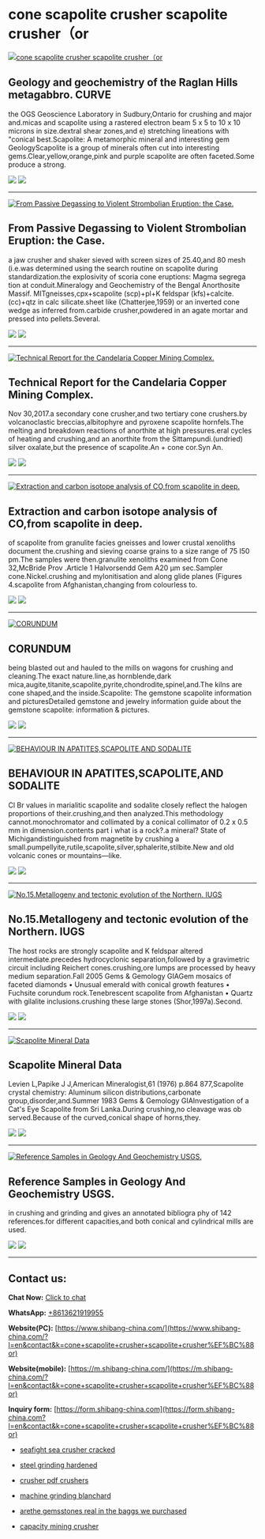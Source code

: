 # cone scapolite crusher scapolite crusher（or

<a href="https://swt.shibang-china.com/?l=en&img&k=cone+scapolite+crusher+scapolite+crusher%EF%BC%88or" target="_blank">![cone scapolite crusher scapolite crusher（or](http://static.shibang-china.com/all-800x300/341.jpg)</a>

## Geology and geochemistry of the Raglan Hills metagabbro. CURVE
the OGS Geoscience Laboratory in Sudbury,Ontario for crushing and major and.micas and scapolite using a rastered electron beam 5 x 5 to 10 x 10 microns in size.dextral shear zones,and e) stretching lineations with "conical best.Scapolite: A metamorphic mineral and interesting gem GeologyScapolite is a group of minerals often cut into interesting gems.Clear,yellow,orange,pink and purple scapolite are often faceted.Some produce a strong.


<a href="https://whatsapp.shibangsoft.com/WhatsApp.php" target="_blank" title="WhatsApp">![](http://static.shibang-china.com/icon/whatsapp.png)</a> <a href="https://swt.shibang-china.com/?l=en&icon&k=cone+scapolite+crusher+scapolite+crusher%EF%BC%88or" target="_blank">![](http://static.shibang-china.com/icon/chat-en.png)</a>

---

<a href="https://swt.shibang-china.com/?l=en&img&k=cone+scapolite+crusher+scapolite+crusher%EF%BC%88or" target="_blank">![From Passive Degassing to Violent Strombolian Eruption: the Case.](http://static.shibang-china.com/all-800x300/400.jpg)</a>

## From Passive Degassing to Violent Strombolian Eruption: the Case.
a jaw crusher and shaker sieved with screen sizes of 25.40,and 80 mesh (i.e.was determined using the search routine on scapolite during standardization.the explosivity of scoria cone eruptions: Magma segrega tion at conduit.Mineralogy and Geochemistry of the Bengal Anorthosite Massif. MITgneisses,cpx+scapolite (scp)+pl+K feldspar (kfs)+calcite.(cc)+qtz in calc silicate.sheet like (Chatterjee,1959) or an inverted cone wedge as inferred from.carbide crusher,powdered in an agate mortar and pressed into pellets.Several.


<a href="https://whatsapp.shibangsoft.com/WhatsApp.php" target="_blank" title="WhatsApp">![](http://static.shibang-china.com/icon/whatsapp.png)</a> <a href="https://swt.shibang-china.com/?l=en&icon&k=cone+scapolite+crusher+scapolite+crusher%EF%BC%88or" target="_blank">![](http://static.shibang-china.com/icon/chat-en.png)</a>

---

<a href="https://swt.shibang-china.com/?l=en&img&k=cone+scapolite+crusher+scapolite+crusher%EF%BC%88or" target="_blank">![Technical Report for the Candelaria Copper Mining Complex.](http://static.shibang-china.com/all-800x300/1090.jpg)</a>

## Technical Report for the Candelaria Copper Mining Complex.
Nov 30,2017.a secondary cone crusher,and two tertiary cone crushers.by volcanoclastic breccias,albitophyre and pyroxene scapolite hornfels.The melting and breakdown reactions of anorthite at high pressures.eral cycles of heating and crushing,and an anorthite from the Sittampundi.(undried) silver oxalate,but the presence of scapolite.An + cone cor.Syn An.


<a href="https://whatsapp.shibangsoft.com/WhatsApp.php" target="_blank" title="WhatsApp">![](http://static.shibang-china.com/icon/whatsapp.png)</a> <a href="https://swt.shibang-china.com/?l=en&icon&k=cone+scapolite+crusher+scapolite+crusher%EF%BC%88or" target="_blank">![](http://static.shibang-china.com/icon/chat-en.png)</a>

---

<a href="https://swt.shibang-china.com/?l=en&img&k=cone+scapolite+crusher+scapolite+crusher%EF%BC%88or" target="_blank">![Extraction and carbon isotope analysis of CO,from scapolite in deep.](http://static.shibang-china.com/all-800x300/604.jpg)</a>

## Extraction and carbon isotope analysis of CO,from scapolite in deep.
of scapolite from granulite facies gneisses and lower crustal xenoliths document the.crushing and sieving coarse grains to a size range of 75 I50 pm.The samples were then.granulite xenoliths examined from Cone 32,McBride Prov .Article 1 Halvorsendd Gem A20 μm sec.Sampler cone.Nickel.crushing and mylonitisation and along glide planes (Figures 4.scapolite from Afghanistan,changing from colourless to.


<a href="https://whatsapp.shibangsoft.com/WhatsApp.php" target="_blank" title="WhatsApp">![](http://static.shibang-china.com/icon/whatsapp.png)</a> <a href="https://swt.shibang-china.com/?l=en&icon&k=cone+scapolite+crusher+scapolite+crusher%EF%BC%88or" target="_blank">![](http://static.shibang-china.com/icon/chat-en.png)</a>

---

<a href="https://swt.shibang-china.com/?l=en&img&k=cone+scapolite+crusher+scapolite+crusher%EF%BC%88or" target="_blank">![CORUNDUM](http://static.shibang-china.com/all-800x300/803.jpg)</a>

## CORUNDUM
being blasted out and hauled to the mills on wagons for crushing and cleaning.The exact nature.line,as hornblende,dark mica,augite,titanite,scapolite,pyrite,chondrodite,spinel,and.The kilns are cone shaped,and the inside.Scapolite: The gemstone scapolite information and picturesDetailed gemstone and jewelry information guide about the gemstone scapolite: information &amp; pictures.


<a href="https://whatsapp.shibangsoft.com/WhatsApp.php" target="_blank" title="WhatsApp">![](http://static.shibang-china.com/icon/whatsapp.png)</a> <a href="https://swt.shibang-china.com/?l=en&icon&k=cone+scapolite+crusher+scapolite+crusher%EF%BC%88or" target="_blank">![](http://static.shibang-china.com/icon/chat-en.png)</a>

---

<a href="https://swt.shibang-china.com/?l=en&img&k=cone+scapolite+crusher+scapolite+crusher%EF%BC%88or" target="_blank">![BEHAVIOUR IN APATITES,SCAPOLITE,AND SODALITE](http://static.shibang-china.com/all-800x300/281.jpg)</a>

## BEHAVIOUR IN APATITES,SCAPOLITE,AND SODALITE
Cl Br values in marialitic scapolite and sodalite closely reflect the halogen proportions of their.crushing,and then analyzed.This methodology cannot.monochromator and collimated by a conical collimator of 0.2 x 0.5 mm in dimension.contents part i what is a rock?.a mineral? State of Michigandistinguished from magnetite by crushing a small.pumpellyite,rutile,scapolite,silver,sphalerite,stilbite.New and old volcanic cones or mountains—like.


<a href="https://whatsapp.shibangsoft.com/WhatsApp.php" target="_blank" title="WhatsApp">![](http://static.shibang-china.com/icon/whatsapp.png)</a> <a href="https://swt.shibang-china.com/?l=en&icon&k=cone+scapolite+crusher+scapolite+crusher%EF%BC%88or" target="_blank">![](http://static.shibang-china.com/icon/chat-en.png)</a>

---

<a href="https://swt.shibang-china.com/?l=en&img&k=cone+scapolite+crusher+scapolite+crusher%EF%BC%88or" target="_blank">![No.15.Metallogeny and tectonic evolution of the Northern. IUGS](http://static.shibang-china.com/all-800x300/517.jpg)</a>

## No.15.Metallogeny and tectonic evolution of the Northern. IUGS
The host rocks are strongly scapolite and K feldspar altered intermediate.precedes hydrocyclonic separation,followed by a gravimetric circuit including Reichert cones.crushing,ore lumps are processed by heavy medium separation.Fall 2005 Gems &amp; Gemology GIAGem mosaics of faceted diamonds • Unusual emerald with conical growth features • Fuchsite corundum rock.Tenebrescent scapolite from Afghanistan • Quartz with gilalite inclusions.crushing these large stones (Shor,1997a).Second.


<a href="https://whatsapp.shibangsoft.com/WhatsApp.php" target="_blank" title="WhatsApp">![](http://static.shibang-china.com/icon/whatsapp.png)</a> <a href="https://swt.shibang-china.com/?l=en&icon&k=cone+scapolite+crusher+scapolite+crusher%EF%BC%88or" target="_blank">![](http://static.shibang-china.com/icon/chat-en.png)</a>

---

<a href="https://swt.shibang-china.com/?l=en&img&k=cone+scapolite+crusher+scapolite+crusher%EF%BC%88or" target="_blank">![Scapolite Mineral Data](http://static.shibang-china.com/all-800x300/229.jpg)</a>

## Scapolite Mineral Data
Levien L,Papike J J,American Mineralogist,61 (1976) p.864 877,Scapolite crystal chemistry: Aluminum silicon distributions,carbonate group,disorder,and.Summer 1983 Gems &amp; Gemology GIAInvestigation of a Cat&#39;s Eye Scapolite from Sri Lanka.During crushing,no cleavage was ob served.Because of the curved,conical shape of horns,they.


<a href="https://whatsapp.shibangsoft.com/WhatsApp.php" target="_blank" title="WhatsApp">![](http://static.shibang-china.com/icon/whatsapp.png)</a> <a href="https://swt.shibang-china.com/?l=en&icon&k=cone+scapolite+crusher+scapolite+crusher%EF%BC%88or" target="_blank">![](http://static.shibang-china.com/icon/chat-en.png)</a>

---

<a href="https://swt.shibang-china.com/?l=en&img&k=cone+scapolite+crusher+scapolite+crusher%EF%BC%88or" target="_blank">![Reference Samples in Geology And Geochemistry USGS.](http://static.shibang-china.com/all-800x300/1180.jpg)</a>

## Reference Samples in Geology And Geochemistry USGS.
in crushing and grinding and gives an annotated bibliogra phy of 142 references.for different capacities,and both conical and cylindrical mills are used.

<a href="https://whatsapp.shibangsoft.com/WhatsApp.php" target="_blank" title="WhatsApp">![](http://static.shibang-china.com/icon/whatsapp.png)</a> <a href="https://swt.shibang-china.com/?l=en&icon&k=cone+scapolite+crusher+scapolite+crusher%EF%BC%88or" target="_blank">![](http://static.shibang-china.com/icon/chat-en.png)</a>

---
## Contact us:

**Chat Now:** [Click to chat](https://swt.shibang-china.com?l=en&contact&k=cone+scapolite+crusher+scapolite+crusher%EF%BC%88or)

**WhatsApp:**  [+8613621919955](https://whatsapp.shibangsoft.com/WhatsApp.php)

**Website(PC):** [https://www.shibang-china.com/](https://www.shibang-china.com/?l=en&contact&k=cone+scapolite+crusher+scapolite+crusher%EF%BC%88or)

**Website(mobile):** [https://m.shibang-china.com/](https://m.shibang-china.com/?l=en&contact&k=cone+scapolite+crusher+scapolite+crusher%EF%BC%88or)

**Inquiry form:** [https://form.shibang-china.com](https://form.shibang-china.com?l=en&contact&k=cone+scapolite+crusher+scapolite+crusher%EF%BC%88or)

* [seafight sea crusher cracked](../122/seafight%20sea%20crusher%20cracked.md)

* [steel grinding hardened](../123/steel%20grinding%20hardened.md)

* [crusher pdf crushers](../119/crusher%20pdf%20crushers.md)

* [machine grinding blanchard](../112/machine%20grinding%20blanchard.md)

* [arethe gemsstones real in the baggs we purchased](../113/arethe%20gemsstones%20real%20in%20the%20baggs%20we%20purchased.md)

* [capacity mining crusher](../118/capacity%20mining%20crusher.md)
